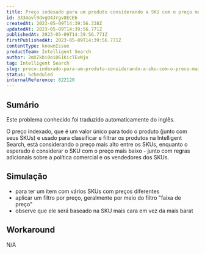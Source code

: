 ```yaml
---
title: Preço indexado para um produto considerando a SKU com o preço mais alto em vez do mais baixo
id: 333mavl9dvgO4Jrgv8ECE6
createdAt: 2023-05-09T14:39:56.338Z
updatedAt: 2023-05-09T14:39:56.771Z
publishedAt: 2023-05-09T14:39:56.771Z
firstPublishedAt: 2023-05-09T14:39:56.771Z
contentType: knownIssue
productTeam: Intelligent Search
author: 2mXZkbi0oi061KicTExNjo
tag: Intelligent Search
slug: preco-indexado-para-um-produto-considerando-a-sku-com-o-preco-mais-alto-em-vez-do-mais-baixo
status: Scheduled
internalReference: 822120
---
```


## Sumário

<div class="alert alert-info">
  <p>Este problema conhecido foi traduzido automaticamente do inglês.</p>
</div>


O preço indexado, que é um valor único para todo o produto (junto com seus SKUs) e usado para classificar e filtrar os produtos na Intelligent Search, está considerando o preço mais alto entre os SKUs, enquanto o esperado é considerar o SKU com o preço mais baixo - junto com regras adicionais sobre a política comercial e os vendedores dos SKUs.

## Simulação



- para ter um item com vários SKUs com preços diferentes
- aplicar um filtro por preço, geralmente por meio do filtro "faixa de preço"
- observe que ele será baseado na SKU mais cara em vez da mais barat

## Workaround


N/A




